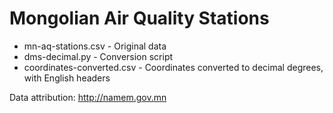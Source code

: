 # Mongolian Air Quality Stations

* mn-aq-stations.csv - Original data
* dms-decimal.py - Conversion script
* coordinates-converted.csv - Coordinates converted to decimal degrees, with English headers

Data attribution: http://namem.gov.mn
